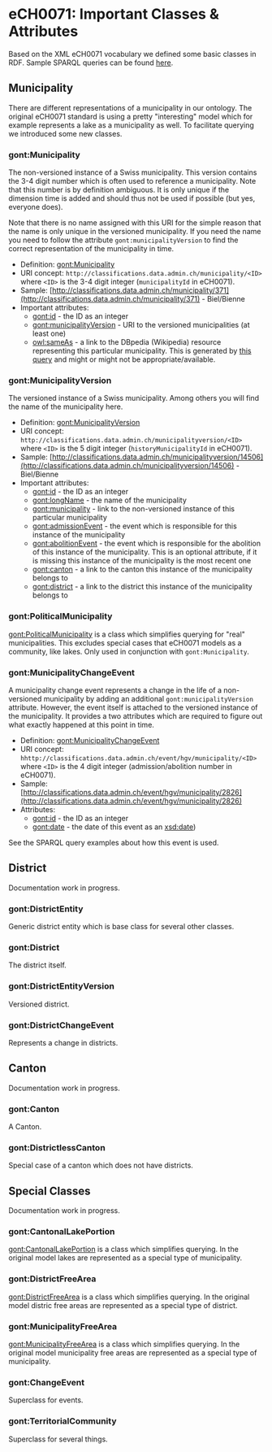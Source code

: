# eCH0071: Important Classes & Attributes

Based on the XML eCH0071 vocabulary we defined some basic classes in RDF. Sample SPARQL queries can be found [here](sparql.md).

## Municipality

There are different representations of a municipality in our ontology. The original eCH0071 standard is using a pretty "interesting" model which for example represents a lake as a municipality as well. To facilitate querying we introduced some new classes.

### gont:Municipality

The non-versioned instance of a Swiss municipality. This version contains the 3-4 digit number which is often used to reference a municipality. Note that this number is by definition ambiguous. It is only unique if the dimension time is added and should thus not be used if possible (but yes, everyone does).

Note that there is no name assigned with this URI for the simple reason that the name is only unique in the versioned municipality. If you need the name you need to follow the attribute `gont:municipalityVersion` to find the correct representation of the municipality in time.

* Definition: [gont:Municipality](https://gont.ch/Municipality)
* URI concept: `http://classifications.data.admin.ch/municipality/<ID>` where `<ID>` is the 3-4 digit integer (`municipalityId` in eCH0071).
* Sample: [http://classifications.data.admin.ch/municipality/371](http://classifications.data.admin.ch/municipality/371) - Biel/Bienne
* Important attributes:
    * [gont:id](https://gont.ch/id) - the ID as an integer
    * [gont:municipalityVersion](https://gont.ch/municipalityVersion) - URI to the versioned municipalities (at least one)
    * [owl:sameAs](http://www.w3.org/2002/07/owl#sameAs) - a link to the DBpedia (Wikipedia) resource representing this particular municipality. This is generated by [this query](https://github.com/zazuko/fso-lod/blob/master/construct/eCH0071/map_municipality2dbpedia.sparql) and might or might not be appropriate/available. 

### gont:MunicipalityVersion

The versioned instance of a Swiss municipality. Among others you will find the name of the municipality here. 

* Definition: [gont:MunicipalityVersion](https://gont.ch/MunicipalityVersion)
* URI concept: `http://classifications.data.admin.ch/municipalityversion/<ID>` where `<ID>` is the 5 digit integer (`historyMunicipalityId` in eCH0071).
* Sample: [http://classifications.data.admin.ch/municipalityversion/14506](http://classifications.data.admin.ch/municipalityversion/14506) - Biel/Bienne
* Important attributes:
    * [gont:id](https://gont.ch/id) - the ID as an integer
    * [gont:longName](https://gont.ch/longName) - the name of the municipality
    * [gont:municipality](https://gont.ch/municipality) - link to the non-versioned instance of this particular municipality
    * [gont:admissionEvent](https://gont.ch/admissionEvent) - the event which is responsible for this instance of the municipality
    * [gont:abolitionEvent](https://gont.ch/abolitionEvent) - the event which is responsible for the abolition of this instance of the municipality. This is an optional attribute, if it is missing this instance of the municipality is the most recent one
    * [gont:canton](https://gont.ch/canton) - a link to the canton this instance of the municipality belongs to
    * [gont:district](https://gont.ch/district) - a link to the district this instance of the municipality belongs to


### gont:PoliticalMunicipality

[gont:PoliticalMunicipality](https://gont.ch/PoliticalMunicipality) is a class which simplifies querying for "real" municipalities. This excludes special cases that eCH0071 models as a community, like lakes. Only used in conjunction with `gont:Municipality`.

### gont:MunicipalityChangeEvent

A municipality change event represents a change in the life of a non-versioned municipality by adding an additional `gont:municipalityVersion` attribute. However, the event itself is attached to the versioned instance of the municipality. It provides a two attributes which are required to figure out what exactly happened at this point in time.

* Definition: [gont:MunicipalityChangeEvent](https://gont.ch/MunicipalityChangeEvent)
* URI concept: `hhttp://classifications.data.admin.ch/event/hgv/municipality/<ID>` where `<ID>` is the 4 digit integer (admission/abolition number in eCH0071).
* Sample: [http://classifications.data.admin.ch/event/hgv/municipality/2826](http://classifications.data.admin.ch/event/hgv/municipality/2826)
* Attributes:
    * [gont:id](https://gont.ch/id) - the ID as an integer
    * [gont:date](https://gont.ch/date) - the date of this event as an [xsd:date](http://www.datypic.com/sc/xsd/t-xsd_date.html))

See the SPARQL query examples about how this event is used.

## District

Documentation work in progress.

### gont:DistrictEntity

Generic district entity which is base class for several other classes.

### gont:District

The district itself. 

### gont:DistrictEntityVersion

Versioned district.

### gont:DistrictChangeEvent

Represents a change in districts.

## Canton

Documentation work in progress.

### gont:Canton

A Canton.

### gont:DistrictlessCanton

Special case of a canton which does not have districts. 

## Special Classes

Documentation work in progress.

### gont:CantonalLakePortion

[gont:CantonalLakePortion](https://gont.ch/CantonalLakePortion) is a class which simplifies querying. In the original model lakes are represented as a special type of municipality.

### gont:DistrictFreeArea

[gont:DistrictFreeArea](https://gont.ch/DistrictFreeArea) is a class which simplifies querying. In the original model distric free areas are represented as a special type of district.

### gont:MunicipalityFreeArea

[gont:MunicipalityFreeArea](https://gont.ch/MunicipalityFreeArea) is a class which simplifies querying. In the original model municipality free areas are represented as a special type of municipality.

### gont:ChangeEvent

Superclass for events.

### gont:TerritorialCommunity

Superclass for several things.



